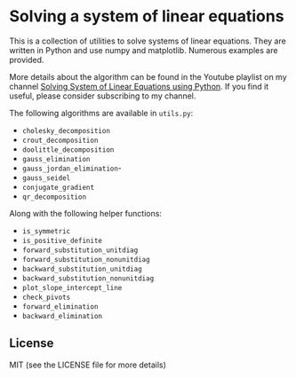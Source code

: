 # Solving a system of linear equations

This is a collection of utilities to solve systems of linear equations. They are written in Python and use numpy and matplotlib.
Numerous examples are provided.

More details about the algorithm can be found in the Youtube playlist on my channel [Solving System of Linear Equations using Python](https://www.youtube.com/playlist?list=PLWv23ocV_hYYORMAgPh5Ys4dhzZXbfyrw). If you find it useful, please consider subscribing to my channel. 

The following algorithms are available in `utils.py`:
- `cholesky_decomposition`
- `crout_decomposition`
- `doolittle_decomposition`
- `gauss_elimination`
- `gauss_jordan_elimination`- 
- `gauss_seidel`
- `conjugate_gradient`
- `qr_decomposition`

Along with the following helper functions:
- `is_symmetric`
- `is_positive_definite`
- `forward_substitution_unitdiag`
- `forward_substitution_nonunitdiag`
- `backward_substitution_unitdiag`
- `backward_substitution_nonunitdiag`
- `plot_slope_intercept_line`
- `check_pivots`
- `forward_elimination`
- `backward_elimination`

## License

MIT (see the LICENSE file for more details)